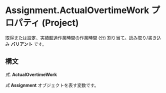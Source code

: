 
# Assignment.ActualOvertimeWork プロパティ (Project)

取得または設定、実績超過作業時間の作業時間 (分) 割り当て。読み取り/書き込み **バリアント** です。


## 構文

 _式_. **ActualOvertimeWork**

 _式_ **Assignment** オブジェクトを表す変数です。

